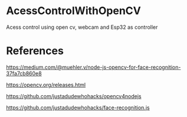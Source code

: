 # AcessControlWithOpenCV

Acess control using open cv, webcam and Esp32 as controller

# References

https://medium.com/@muehler.v/node-js-opencv-for-face-recognition-37fa7cb860e8

https://opencv.org/releases.html

https://github.com/justadudewhohacks/opencv4nodejs

https://github.com/justadudewhohacks/face-recognition.js
